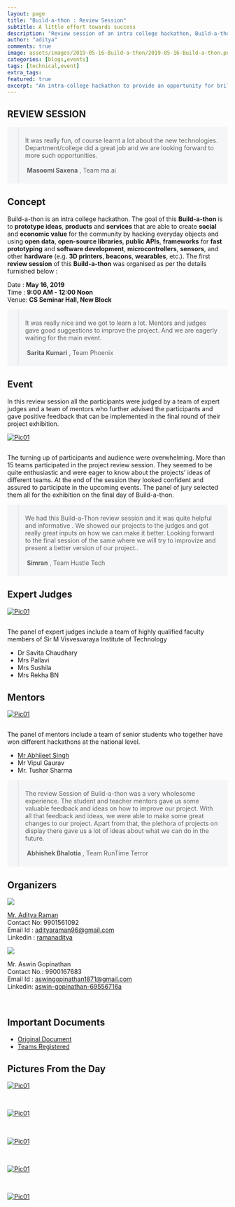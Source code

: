 ```yaml
---
layout: page
title: "Build-a-thon : Review Session"
subtitle: A little effort towards success
description: "Review session of an intra college hackathon, Build-a-thon"
author: "aditya"
comments: true
image: assets/images/2019-05-16-Build-a-thon/2019-05-16-Build-a-thon.png
categories: [blogs,events]
tags: [technical,event]
extra_tags: 
featured: true
excerpt: "An intra-college hackathon to provide an opportunity for brilliant young talents to create their works with the help of mentors and experts."
---
```


## REVIEW SESSION

<div style="background-color:#f5f6f7;position:relative;">
<blockquote style="padding: 5px 20px 5px 15px;"><span class="icon fa-quote-left" style="font-size:2.4em;color:#7f888f;"></span><br>
<span class="begin">It</span> was really fun, of course learnt a lot about the new technologies. Department/college did a great job and we are looking forward to more such opportunities. &nbsp;
<br><br>
<span class="icon fa-minus"></span>&nbsp;<span style="font-weight: bold;">Masoomi Saxena</span> , Team ma.ai<br>
<span class="icon fa-quote-right" style="position: absolute;font-size:2.4em;right:15px;bottom:0;color:#7f888f;"></span>
<br>
</blockquote>
</div>

## Concept

<span class="begin">B</span>uild-a-thon is an intra college hackathon. The goal of this **Build-a-thon** is to **prototype ideas**, **products** and **services** that are able to create **social** and **economic value** for the community by hacking everyday objects and using **open data**, **open-source libraries**, **public APIs**, **frameworks** for **fast prototyping** and **software development**, **microcontrollers**, **sensors**, and other **hardware** (e.g. **3D printers**, **beacons**, **wearables**, etc.).
The first **review session** of this **Build-a-thon** was organised as per the details furnished below : 

Date : **May 16, 2019**<br>
Time : **9:00 AM - 12:00 Noon**<br>
Venue: **CS Seminar Hall, New Block**
 
<div style="background-color:#f5f6f7;position:relative;">
<blockquote style="padding: 5px 20px 5px 15px;"><span class="icon fa-quote-left" style="font-size:2.4em;color:#7f888f;"></span><br>
<span class="begin">It</span> was really nice and we got to learn a lot. Mentors and judges gave good suggestions to improve the project. And we are eagerly waiting for the main event. &nbsp;
<br><br>
<span class="icon fa-minus"></span>&nbsp;<span style="font-weight: bold;">Sarita Kumari</span> , Team Phoenix<br>
<span class="icon fa-quote-right" style="position: absolute;font-size:2.4em;right:15px;bottom:0;color:#7f888f;"></span>
<br>
</blockquote>
</div>

## Event

<p><span class="begin">I</span>n this review session all the participants were judged by a team of expert judges and a team of mentors who further advised the participants and gave positive feedback that can be implemented in the final round of their project exhibition.</p>

<div class="12u 12u$(small)">
<article class="thumb" style="height:auto;width:auto;margin:">
	<a href="/assets/images/2019-05-16-Build-a-thon/IMG_20190516_101641465_HDR.jpg" class="image main"><img src="/assets/images/2019-05-16-Build-a-thon/IMG_20190516_101641465_HDR.jpg" alt="Pic01" /></a>
	<h2></h2>
	<p></p>
</article>
</div>

<p>The turning up of participants and audience were overwhelming. More than 15 teams participated in the project review session. They seemed to be quite enthusiastic and were eager to know about the projects’ ideas of different teams. At the end of the session they looked confident and assured to participate in the upcoming events. 
The panel of jury selected them all for the exhibition on the final day of Build-a-thon.</p>

<div style="background-color:#f5f6f7;position:relative;">
<blockquote style="padding: 5px 20px 5px 15px;"><span class="icon fa-quote-left" style="font-size:2.4em;color:#7f888f;"></span><br>
<span class="begin">We</span> had this Build-a-Thon review session and it was quite helpful and informative . We showed our projects to the judges and got really great inputs on how we can make it better. Looking forward to the final session of the same where we will try to improvize and present a better version of our project.. &nbsp;
<br><br>
<span class="icon fa-minus"></span>&nbsp;<span style="font-weight: bold;">Simran</span> , Team Hustle Tech<br>
<span class="icon fa-quote-right" style="position: absolute;font-size:2.4em;right:15px;bottom:0;color:#7f888f;"></span>
<br>
</blockquote>
</div>

## Expert Judges

<div class="12u 12u$(small)">
<article class="thumb" style="height:auto;width:auto;margin:">
	<a href="/assets/images/2019-05-16-Build-a-thon/WhatsApp Image 2019-05-17 at 11.50.37 AM.jpeg" class="image main"><img src="/assets/images/2019-05-16-Build-a-thon/WhatsApp Image 2019-05-17 at 11.50.37 AM.jpeg" alt="Pic01" /></a>
	<h2></h2>
	<p></p>
</article>
</div>

The panel of expert judges include a team of highly qualified faculty members of Sir M Visvesvaraya Institute of Technology

- Dr Savita Chaudhary <br>
- Mrs Pallavi<br>
- Mrs Sushila<br>
- Mrs Rekha BN

## Mentors

<div class="12u 12u$(small)">
<article class="thumb" style="height:auto;width:auto;margin:">
	<a href="/assets/images/2019-05-16-Build-a-thon/IMG_20190516_110437845_HDR.jpg" class="image main"><img src="/assets/images/2019-05-16-Build-a-thon/IMG_20190516_110437845_HDR.jpg" alt="Pic01" /></a>
	<h2></h2>
	<p></p>
</article>
</div>

The panel of mentors include a team of senior students who together have won different hackathons at the national level.

- [Mr Abhijeet Singh](https://www.absingh.com)
- Mr Vipul Gaurav
- Mr. Tushar Sharma

<div style="background-color:#f5f6f7;position:relative;">
<blockquote style="padding: 5px 20px 5px 15px;"><span class="icon fa-quote-left" style="font-size:2.4em;color:#7f888f;"></span><br>
<span class="begin">T</span>he review Session of  Build-a-thon was a very wholesome experience. The student and teacher mentors gave us some valuable feedback and ideas on how to improve our project. With all that feedback and ideas, we were able to make some great changes to our project. Apart from that, the plethora of projects on display there gave us a lot of ideas about what we can do in the future. &nbsp;
<br><br>
<span class="icon fa-minus"></span>&nbsp;<span style="font-weight: bold;">Abhishek Bhalotia</span> , Team RunTime Terror<br>
<span class="icon fa-quote-right" style="position: absolute;font-size:2.4em;right:15px;bottom:0;color:#7f888f;"></span>
<br>
</blockquote>
</div>

## Organizers

<div class="box alt">
	<div class="row 50% uniform">
<article>
<span class="image left"><img src="{{ '/assets/images/aditya_r.jpeg' | absolute_url }}" /></span>

<a href="https://ramanaditya.github.io/">Mr. Aditya Raman</a><br>
Contact No: 9901561092<br>
Email Id : adityaraman96@gmail.com<br>
Linkedin : <a href="https://www.linkedin.com/in/ramanaditya/">ramanaditya</a><br>
</article>
<article>
<span class="image left"><img src="https://media.licdn.com/dms/image/C5103AQHJ9f8xxsKwcA/profile-displayphoto-shrink_800_800/0?e=1567641600&v=beta&t=ZIuWgB_VyVF0fBty2zq2OA32cgVcja8o3ERfomVGJb4" /></span>

<a>Mr. Aswin Gopinathan</a><br>
Contact No.: 9900167683<br>
Email Id :  aswingopinathan1871@gmail.com <br>
Linkedin: <a href="https://www.linkedin.com/in/aswin-gopinathan-69556716a">aswin-gopinathan-69556716a</a>
</article>
</div>
</div><br>

## Important Documents
- [Original Document](http://ramanaditya.github.io/blogs/events/Build-a-thon)
- [Teams Registered](https://docs.google.com/spreadsheets/d/1iKFGWpkVjJmRlkBlmT0P3Lk6Z1IwL0tQbWyPrgXDT20/edit?usp=sharing)

## Pictures From the Day
<div class="row">
<div class="6u 12u$(small)">
<article class="thumb" style="height:auto;width:auto;margin:">
	<a href="/assets/images/2019-05-16-Build-a-thon/IMG_20190516_104158206_HDR.jpg" class="image main"><img src="/assets/images/2019-05-16-Build-a-thon/IMG_20190516_104158206_HDR.jpg" alt="Pic01" /></a>
	<h2></h2>
	<p></p>
</article>
</div><div class="show-mobile"><br></div>
<div class="6u 12u$(small)">
<article class="thumb" style="height:auto;width:auto;margin:">
	<a href="/assets/images/2019-05-16-Build-a-thon/IMG_20190516_113703829.jpg" class="image main"><img src="/assets/images/2019-05-16-Build-a-thon/IMG_20190516_113703829.jpg" alt="Pic01" /></a>
	<h2></h2>
	<p></p>
</article>
</div><div class="show-mobile"><br></div>
<div class="6u 12u$(small)">
<article class="thumb" style="height:auto;width:auto;margin:">
	<a href="/assets/images/2019-05-16-Build-a-thon/IMG_20190516_113730567_HDR.jpg" class="image main"><img src="/assets/images/2019-05-16-Build-a-thon/IMG_20190516_113730567_HDR.jpg" alt="Pic01" /></a>
	<h2></h2>
	<p></p>
</article>
</div><div class="show-mobile"><br></div>
<div class="6u 12u$(small)">
<article class="thumb" style="height:auto;width:auto;margin:">
	<a href="/assets/images/2019-05-16-Build-a-thon/IMG_20190516_115727498_HDR.jpg" class="image main"><img src="/assets/images/2019-05-16-Build-a-thon/IMG_20190516_115727498_HDR.jpg" alt="Pic01" /></a>
	<h2></h2>
	<p></p>
</article>
</div><div class="show-mobile"><br></div>
<div class="12u 12u$(small)">
<article class="thumb" style="height:auto;width:auto;margin:">
	<a href="/assets/images/2019-05-16-Build-a-thon/WhatsApp Image 2019-05-16 at 12.42.31 PM.jpeg" class="image main"><img src="/assets/images/2019-05-16-Build-a-thon/WhatsApp Image 2019-05-16 at 12.42.31 PM.jpeg" alt="Pic01" /></a>
	<h2></h2>
	<p></p>
</article>
</div>
</div>